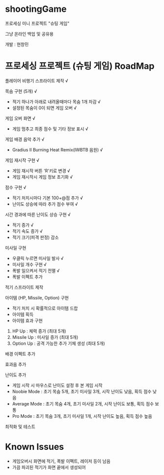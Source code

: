 # shootingGame

프로세싱 미니 프로젝트 "슈팅 게임"

그냥 온라인 백업 및 공유용

개발 : 현창민


# 프로세싱 프로젝트 (슈팅 게임) RoadMap

플레이어 비행기 스프라이트 제작 √

목숨 구현 (5개) √
- 적기 하나가 아래로 내려올때마다 목숨 1개 차감 √
- 설정된 목숨이 0이 되면 게임 오버 √

게임 오버 화면 √
- 게임 멈추고 최종 점수 및 기타 정보 표시 √

게임 배경 음악 추가 √
- Gradius II Burning Heat Remix(IWBTB 음원) √

게임 재시작 구현 √
- 게임 재시작 버튼 'R'키로 변경 √
- 게임 재시작시 게임 정보 초기화 √

점수 구현 √
- 적기 처치시마다 기본 100+@점 추가 √
- 난이도 상승에 따라 추가 점수 부여 √

시간 경과에 따른 난이도 상승 구현 √
- 적기 증가 √
- 적기 속도 증가 √
- 적기 크기(피격 판정) 감소 

미사일 구현
- 우클릭 누르면 미사일 발사 √
- 미사일 개수 구현 √
- 폭발 일으켜서 적기 전멸 √
- 폭발 이펙트 추가

적기 스프라이트 제작

아이템 (HP, Missile, Option) 구현
- 적기 처치 시 확률적으로 아이템 드랍
- 아이템 획득
- 아이템 효과 구현
1. HP Up : 체력 증가 (최대 5개)
2. Missile Up : 미사일 증가 (최대 5개)
3. Option Up : 공격 가능한 추가 기체 생성 (최대 5개)

배경 이펙트 추가

효과음 추가

난이도 추가
- 게임 시작 시 마우스로 난이도 설정 후 본 게임 시작
- Noobie Mode : 초기 목숨 5개, 초기 미사일 3개, 시작 난이도 낮음, 획득 점수 낮음
- Average Mode : 초기 목숨 4개, 초기 미사일 2개, 시작 난이도 보통, 획득 점수 보통
- Pro Mode : 초기 목숨 3개, 초기 미사일 1개, 시작 난이도 높음, 획득 점수 높음

최적화 및 테스트



# Known Issues

- 게임오버시 화면에 적기, 폭발 이펙트, 레이저 등이 남음
- 가끔 파괴된 적기가 화면 끝에서 생성되어 
